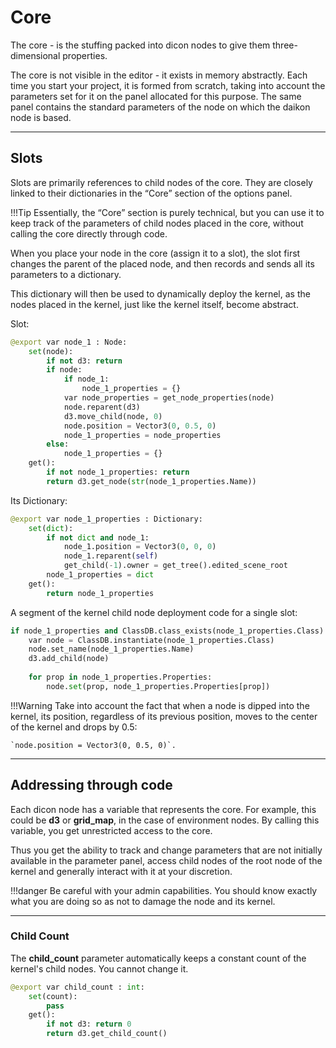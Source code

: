 # Core

The core - is the stuffing packed into dicon nodes to give them three-dimensional properties.

The core is not visible in the editor - it exists in memory abstractly. Each time you start your project, it is formed from scratch, taking into account the parameters set for it on the panel allocated for this purpose. The same panel contains the standard parameters of the node on which the daikon node is based.

---
## Slots

Slots are primarily references to child nodes of the core.  They are closely linked to their dictionaries in the “Core” section of the options panel. 

!!!Tip
	Essentially, the “Core” section is purely technical, but you can use it to keep track of the parameters of child nodes placed in the core, without calling the core directly through code.

When you place your node in the core (assign it to a slot), the slot first changes the parent of the placed node, and then records and sends all its parameters to a dictionary. 

This dictionary will then be used to dynamically deploy the kernel, as the nodes placed in the kernel, just like the kernel itself, become abstract.

Slot:
```python
@export var node_1 : Node:
	set(node):
		if not d3: return
		if node:
			if node_1:
				node_1_properties = {}
			var node_properties = get_node_properties(node)
			node.reparent(d3)
			d3.move_child(node, 0)
			node.position = Vector3(0, 0.5, 0)
			node_1_properties = node_properties
		else:
			node_1_properties = {}
	get():
		if not node_1_properties: return
		return d3.get_node(str(node_1_properties.Name))
```

Its Dictionary:
```python
@export var node_1_properties : Dictionary:
	set(dict):
		if not dict and node_1:
			node_1.position = Vector3(0, 0, 0)
			node_1.reparent(self)
			get_child(-1).owner = get_tree().edited_scene_root
		node_1_properties = dict
	get():
		return node_1_properties
```

A segment of the kernel child node deployment code for a single slot:
```python
if node_1_properties and ClassDB.class_exists(node_1_properties.Class):
	var node = ClassDB.instantiate(node_1_properties.Class)
	node.set_name(node_1_properties.Name)
	d3.add_child(node)
		
	for prop in node_1_properties.Properties:
		node.set(prop, node_1_properties.Properties[prop])
```

!!!Warning
	Take into account the fact that when a node is dipped into the kernel, its position, regardless of its previous position, moves to the center of the kernel and drops by 0.5:
	
	`node.position = Vector3(0, 0.5, 0)`.

---
## Addressing through code

Each dicon node has a variable that represents the core. For example, this could be **d3** or **grid_map**, in the case of environment nodes. By calling this variable, you get unrestricted access to the core.

Thus you get the ability to track and change parameters that are not initially available in the parameter panel, access child nodes of the root node of the kernel and generally interact with it at your discretion.

!!!danger
	Be careful with your admin capabilities. You should know exactly what you are doing so as not to damage the node and its kernel.
	
---
### Child Count

The **child_count** parameter automatically keeps a constant count of the kernel's child nodes. You cannot change it.

```python
@export var child_count : int:
	set(count):
		pass
	get():
		if not d3: return 0
		return d3.get_child_count()
```

